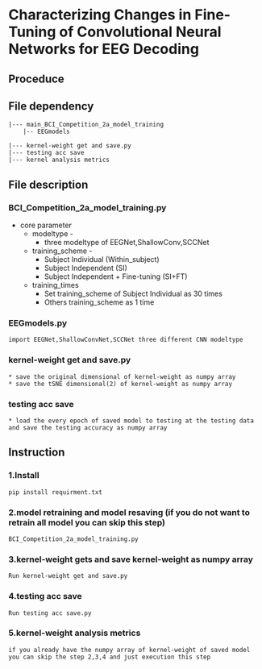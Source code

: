 # Characterizing Changes in Fine-Tuning of Convolutional Neural Networks for EEG Decoding

## Proceduce



## File dependency
    |--- main_BCI_Competition_2a_model_training
        |-- EEGmodels

    |--- kernel-weight get and save.py
    |--- testing acc save 
    |--- kernel analysis metrics
## File description
### BCI_Competition_2a_model_training.py
* core parameter 
  * modeltype - 
    * three modeltype of EEGNet,ShallowConv,SCCNet
  * training_scheme - 
    * Subject Individual (Within_subject)
    * Subject Independent (SI)
    * Subject Independent + Fine-tuning (SI+FT)
  * training_times
    * Set training_scheme of Subject Individual as 30 times
    * Others training_scheme as 1 time
  
### EEGmodels.py
    import EEGNet,ShallowConvNet,SCCNet three different CNN modeltype 

### kernel-weight get and save.py
    * save the original dimensional of kernel-weight as numpy array
    * save the tSNE dimensional(2) of kernel-weight as numpy array
### testing acc save 
    * load the every epoch of saved model to testing at the testing data and save the testing accuracy as numpy array
    
## Instruction 

### 1.Install 
    pip install requirment.txt
    
### 2.model retraining and model resaving (if you do not want to retrain all model you can skip this step)
    
    BCI_Competition_2a_model_training.py
    



### 3.kernel-weight gets and save kernel-weight as numpy array

    Run kernel-weight get and save.py
    
    
### 4.testing acc save  
    Run testing acc save.py
### 5.kernel-weight analysis metrics
    if you already have the numpy array of kernel-weight of saved model you can skip the step 2,3,4 and just execution this step
